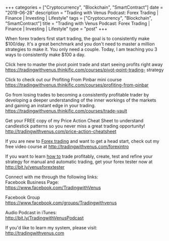 +++
categories = ["Cryptocurrency", "Blockchain", "SmartContract"]
date = "2019-06-28"
description = "Trading with Venus Podcast: Forex Trading | Finance | Investing | Lifestyle"
tags = ["Cryptocurrency", "Blockchain", "SmartContract"]
title = "Trading with Venus Podcast: Forex Trading | Finance | Investing | Lifestyle"
type = "post"
+++

When forex traders first start trading, the goal is to consistently make
$100/day. It's a great benchmark and you don't need to master a million
strategies to make it. You only need a couple. Today, I am teaching you
3 ways to consistently make $100 a day.

Click here to master the pivot point trade and start seeing profits
right away  
https://tradingwithvenus.thinkific.com/courses/pivot-point-trading-
strategy

Click to check out our Profiting From Pinbar mini course  
https://tradingwithvenus.thinkific.com/courses/profiting-from-pinbar

Go from losing trades to becoming a consistently profitable trader by
developing a deeper understanding of the inner workings of the markets
and gaining an instant edge in your trading.  
https://tradingwithvenus.thinkific.com/courses/trade-vault

Get your FREE copy of my Price Action Cheat Sheet to understand
candlestick patterns so you never miss a great trading opportunity!  
http://tradingwithvenus.com/price-action-cheatsheet

If you are new to [Forex trading](https://www.fintechee.com/forex-trading-strategies/) and want to get a head start, check out
my free video course at http://tradingwithvenus.com/forexintro

If you want to learn [how to](https://www.playgroundfx.com/blog/forex-trading-how-to/) trade profitably, create, test and refine
your strategy for manual and automatic trading, get your forex tester
now at http://bit.ly/venusforextester

Connect with me through the following links:  
Facebook Business Page:  
https://www.facebook.com/TradingwithVenus

Facebook Group  
https://www.facebook.com/groups/Tradingwithvenus

Audio Podcast in iTunes:  
http://bit.ly/TradingwithVenusPodcast

If you'd like to learn my system, please visit:  
http://tradingwithvenus.com